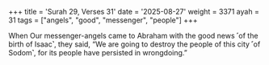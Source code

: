 +++
title = 'Surah 29, Verses 31'
date = '2025-08-27'
weight = 3371
ayah = 31
tags = ["angels", "good", "messenger", "people"]
+++

When Our messenger-angels came to Abraham with the good news ˹of the birth of Isaac˺, they said, “We are going to destroy the people of this city ˹of Sodom˺, for its people have persisted in wrongdoing.”